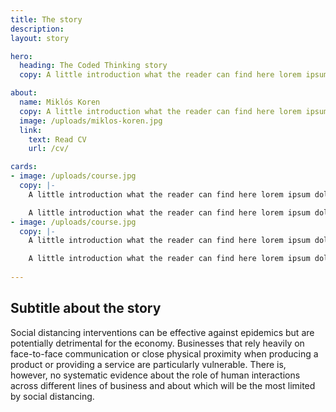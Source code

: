 ```yaml
---
title: The story
description: 
layout: story

hero:
  heading: The Coded Thinking story
  copy: A little introduction what the reader can find here lorem ipsum dolor sit amet consectetur adipiscing elit tortor eu egestas morbi sem vulputate etiam facilisis.

about:
  name: Miklós Koren
  copy: A little introduction what the reader can find here lorem ipsum dolor sit amet consectetur adipiscing elit tortor eu egestas morbi sem vulputate etiam facilisis.
  image: /uploads/miklos-koren.jpg
  link:
    text: Read CV
    url: /cv/

cards:
- image: /uploads/course.jpg
  copy: |-
    A little introduction what the reader can find here lorem ipsum dolor sit amet consectetur adipiscing elit tortor eu.

    A little introduction what the reader can find here lorem ipsum dolor sit amet consectetur adipiscing elit tortor eu egestas morbi.
- image: /uploads/course.jpg
  copy: |-
    A little introduction what the reader can find here lorem ipsum dolor sit amet consectetur adipiscing elit tortor eu.

    A little introduction what the reader can find here lorem ipsum dolor sit amet consectetur adipiscing elit tortor eu egestas morbi.
    
---
```


## Subtitle about the story

Social distancing interventions can be effective against epidemics but are potentially detrimental for the economy. Businesses that rely heavily on face-to-face communication or close physical proximity when producing a product or providing a service are particularly vulnerable. There is, however, no systematic evidence about the role of human interactions across different lines of business and about which will be the most limited by social distancing.